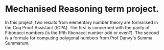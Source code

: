 # Mechanised Reasoning term project.

In this project, two results from elementary number theory are formalised in the Coq Proof Assistant (tCPA). The first is concerned with the parity of Fibonacci numbers (is the fifth fibonacci number odd or even?). The second is a formula for computing polygonal numbers from Prof Danvy's Summa Summarum.
